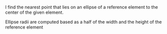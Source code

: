 I find the nearest point that lies on an ellipse of a reference element to the center of the given element.

Ellipse radii are computed based as a half of the width and the height of the reference element